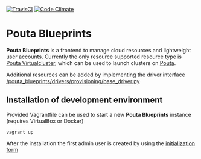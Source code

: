 [![TravisCI](https://travis-ci.org/CSC-IT-Center-for-Science/pouta-blueprints.svg)](https://travis-ci.org/CSC-IT-Center-for-Science/pouta-blueprints/) [![Code Climate](https://codeclimate.com/github/CSC-IT-Center-for-Science/resource-cloud/badges/gpa.svg)](https://codeclimate.com/github/CSC-IT-Center-for-Science/resource-cloud)

# Pouta Blueprints

**Pouta Blueprints** is a frontend to manage cloud resources and lightweight user
accounts.
Currently the only resource supported resource type is [Pouta
Virtualcluster](https://github.com/CSC-IT-Center-for-Science/pouta-virtualcluster),
which can be used to launch clusters on [Pouta](https://pouta.csc.fi).

Additional resources can be added by implementing the driver interface [/pouta_blueprints/drivers/provisioning/base_driver.py](https://github.com/CSC-IT-Center-for-Science/pouta-blueprints/blob/master/pouta_blueprints/drivers/provisioning/base_driver.py)

## Installation of development environment ##

Provided Vagrantfile can be used to start a new **Pouta Blueprints** instance
(requires VirtualBox or Docker)

    vagrant up

After the installation the first admin user is created by using the
[initialization form](https://localhost:8888/#/initialize)
